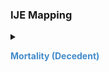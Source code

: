### IJE Mapping

<style>
 .context-menu {cursor: context-menu; color: #438bca;}
 .context-menu:hover {opacity: 0.5;}
</style>
<details>

<summary>

<strong class='context-menu'> Mortality (Decedent) </strong>

</summary>
<table class='grid'>
<thead>
  <tr>
    <th style='text-align: center'><strong>Use Case</strong></th>
    <th><strong>#</strong></th>
    <th><strong>Description</strong></th>
    <th><strong>IJE Name</strong></th>
    <th><strong>Field</strong></th>
    <th><strong>Type</strong></th>
    <th><strong>Value Set/Comments</strong></th>
  </tr>
</thead>
<tbody>
<tr>
  <td style='text-align: center'>Mortality</td>
  <td>91</td>
  <td>Receipt date -- Year</td>
  <td>R_YR</td>
  <td>parameter[receiptDate].value</td>
  <td>date</td>
  <td>See <a href='{{site.data.fhir.ver.hl7fhirusvrcommonlibrary}}/usage.html#partial-dates-and-times'>PartialDatesAndTimes</a></td>
</tr>
<tr>
  <td style='text-align: center'>Mortality</td>
  <td>92</td>
  <td>Receipt date -- Month</td>
  <td>R_MO</td>
  <td>parameter[receiptDate].value</td>
  <td>date</td>
  <td>See <a href='{{site.data.fhir.ver.hl7fhirusvrcommonlibrary}}/usage.html#partial-dates-and-times'>PartialDatesAndTimes</a></td>
</tr>
<tr>
  <td style='text-align: center'>Mortality</td>
  <td>93</td>
  <td>Receipt date -- Day</td>
  <td>R_DY</td>
  <td>parameter[receiptDate].value</td>
  <td>date</td>
  <td>See <a href='{{site.data.fhir.ver.hl7fhirusvrcommonlibrary}}/usage.html#partial-dates-and-times'>PartialDatesAndTimes</a></td>
</tr>
<tr>
  <td style='text-align: center'>Mortality</td>
  <td>101</td>
  <td>Intentional Reject </td>
  <td>INT_REJ</td>
  <td>parameter[intentionalReject].value</td>
  <td>codeable</td>
  <td><a href='ValueSet-vrdr-intentional-reject-vs.html'>IntentionalRejectVS</a></td>
</tr>
<tr>
  <td style='text-align: center'>Mortality</td>
  <td>102</td>
  <td>Acme System Reject Codes</td>
  <td>SYS_REJ</td>
  <td>parameter[acmeSystemReject].value </td>
  <td>codeable</td>
  <td>[ACMESystemRejectVS]</td>
</tr>
<tr>
  <td style='text-align: center'>Mortality</td>
  <td>107</td>
  <td>Transax conversion flag: Computer Generated</td>
  <td>TRX_FLG</td>
  <td>parameter[transaxConversion].value </td>
  <td>codeable</td>
  <td><a href='ValueSet-vrdr-transax-conversion-vs.html'>TransaxConversionVS</a></td>
</tr>
<tr>
  <td style='text-align: center'>Mortality</td>
  <td>NA</td>
  <td>coder status </td>
  <td>CS (TRX Field, no IJE Mapping)</td>
  <td>parameter[coderStatus].value</td>
  <td>integer</td>
  <td>-</td>
</tr>
<tr>
  <td style='text-align: center'>Mortality</td>
  <td>NA</td>
  <td>shipment number </td>
  <td>SHIP (TRX Field, no IJE Mapping)</td>
  <td>parameter[shipmentNumber].value</td>
  <td>string</td>
  <td>-</td>
</tr>

</tbody>
</table>

</details>
<p></p>

